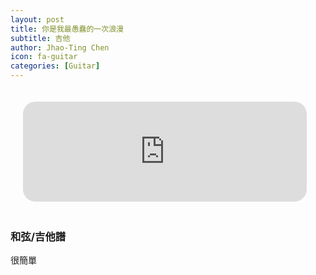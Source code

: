 ```yaml
---
layout: post
title: 你是我最愚蠢的一次浪漫
subtitle: 吉他
author: Jhao-Ting Chen
icon: fa-guitar
categories: [Guitar]
---
```


<iframe width="90%" height="160" src="https://clyp.it/4tfezjn0/widget" frameborder="0" style="margin: 20px;  border-radius: 20px;"></iframe>
<br>

<h3>和弦/吉他譜</h3>
很簡單


<br>

